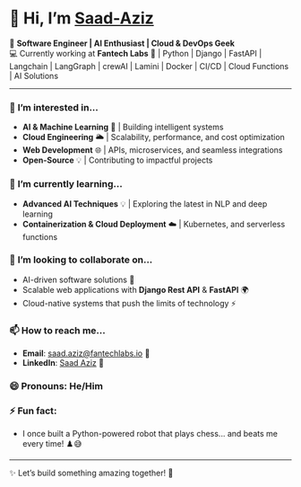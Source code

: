 # 👋 Hi, I’m [Saad-Aziz](https://github.com/Saad-Azi)

🔧 **Software Engineer | AI Enthusiast | Cloud & DevOps Geek**  
💻 Currently working at **Fantech Labs** 🚀 | Python | Django | FastAPI | Langchain | LangGraph | crewAI | Lamini | Docker | CI/CD | Cloud Functions | AI Solutions

---

### 👀 **I’m interested in...**
- **AI & Machine Learning** 🤖 | Building intelligent systems
- **Cloud Engineering** 🌥️ | Scalability, performance, and cost optimization
- **Web Development** 🌐 | APIs, microservices, and seamless integrations
- **Open-Source** 💡 | Contributing to impactful projects

### 🌱 **I’m currently learning...**
- **Advanced AI Techniques** 💡 | Exploring the latest in NLP and deep learning
- **Containerization & Cloud Deployment** ☁️ | Kubernetes, and serverless functions

### 💞️ **I’m looking to collaborate on...**
- AI-driven software solutions 🤖
- Scalable web applications with **Django Rest API** & **FastAPI** 🌍
- Cloud-native systems that push the limits of technology ⚡

### 📫 **How to reach me...**
- **Email**: saad.aziz@fantechlabs.io 📧
- **LinkedIn**: [Saad Aziz](www.linkedin.com/in/saadazi120) 🔗

### 😄 **Pronouns**: He/Him

### ⚡ **Fun fact**:
- I once built a Python-powered robot that plays chess... and beats me every time! ♟️😅

---

✨ Let’s build something amazing together! 🚀
